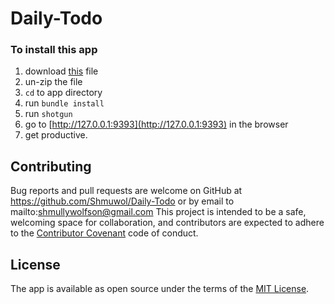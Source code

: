 # Daily-Todo

### To install this app
1. download [this](https://github.com/Shmuwol/Daily-Todo/archive/master.zip) file
2. un-zip the file
3. `cd` to app directory
4. run `bundle install`
5. run `shotgun`
6. go to [http://127.0.0.1:9393](http://127.0.0.1:9393) in the browser
7. get productive.

## Contributing

Bug reports and pull requests are welcome on GitHub at https://github.com/Shmuwol/Daily-Todo or by email to mailto:shmullywolfson@gmail.com This project is intended to be a safe, welcoming space for collaboration, and contributors are expected to adhere to the [Contributor Covenant](http://contributor-covenant.org) code of conduct.


## License

The app is available as open source under the terms of the [MIT License](http://opensource.org/licenses/MIT).
